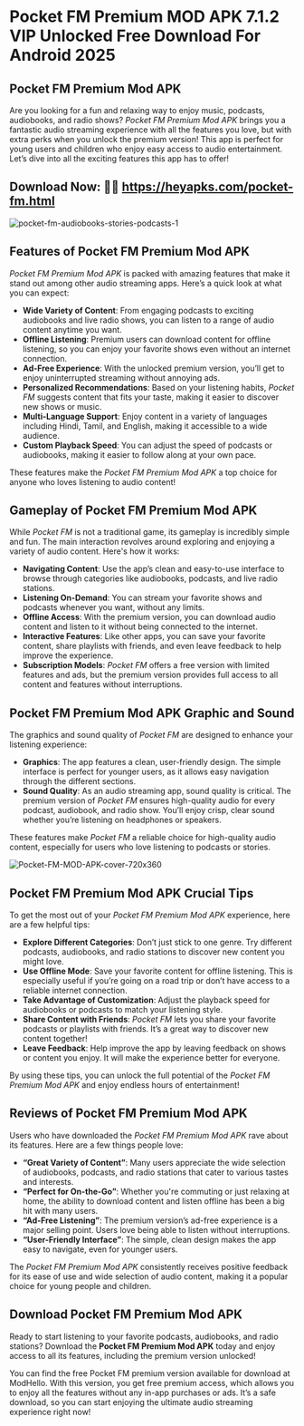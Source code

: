 # Pocket FM Premium MOD APK 7.1.2 VIP Unlocked Free Download For Android 2025

## Pocket FM Premium Mod APK

Are you looking for a fun and relaxing way to enjoy music, podcasts, audiobooks, and radio shows? *Pocket FM Premium Mod APK* brings you a fantastic audio streaming experience with all the features you love, but with extra perks when you unlock the premium version! This app is perfect for young users and children who enjoy easy access to audio entertainment. Let’s dive into all the exciting features this app has to offer!

## Download Now: 💎💎 https://heyapks.com/pocket-fm.html

![pocket-fm-audiobooks-stories-podcasts-1](https://github.com/user-attachments/assets/a5721a8d-ec10-4e8d-a963-07d88644fa1e)

## **Features of Pocket FM Premium Mod APK**

*Pocket FM Premium Mod APK* is packed with amazing features that make it stand out among other audio streaming apps. Here’s a quick look at what you can expect:

- **Wide Variety of Content**: From engaging podcasts to exciting audiobooks and live radio shows, you can listen to a range of audio content anytime you want.
- **Offline Listening**: Premium users can download content for offline listening, so you can enjoy your favorite shows even without an internet connection.
- **Ad-Free Experience**: With the unlocked premium version, you’ll get to enjoy uninterrupted streaming without annoying ads.
- **Personalized Recommendations**: Based on your listening habits, *Pocket FM* suggests content that fits your taste, making it easier to discover new shows or music.
- **Multi-Language Support**: Enjoy content in a variety of languages including Hindi, Tamil, and English, making it accessible to a wide audience.
- **Custom Playback Speed**: You can adjust the speed of podcasts or audiobooks, making it easier to follow along at your own pace.

These features make the *Pocket FM Premium Mod APK* a top choice for anyone who loves listening to audio content!


## **Gameplay of Pocket FM Premium Mod APK**

While *Pocket FM* is not a traditional game, its gameplay is incredibly simple and fun. The main interaction revolves around exploring and enjoying a variety of audio content. Here's how it works:

- **Navigating Content**: Use the app’s clean and easy-to-use interface to browse through categories like audiobooks, podcasts, and live radio stations.
- **Listening On-Demand**: You can stream your favorite shows and podcasts whenever you want, without any limits.
- **Offline Access**: With the premium version, you can download audio content and listen to it without being connected to the internet.
- **Interactive Features**: Like other apps, you can save your favorite content, share playlists with friends, and even leave feedback to help improve the experience.
- **Subscription Models**: *Pocket FM* offers a free version with limited features and ads, but the premium version provides full access to all content and features without interruptions.


## **Pocket FM Premium Mod APK Graphic and Sound**

The graphics and sound quality of *Pocket FM* are designed to enhance your listening experience:

- **Graphics**: The app features a clean, user-friendly design. The simple interface is perfect for younger users, as it allows easy navigation through the different sections.
- **Sound Quality**: As an audio streaming app, sound quality is critical. The premium version of *Pocket FM* ensures high-quality audio for every podcast, audiobook, and radio show. You’ll enjoy crisp, clear sound whether you’re listening on headphones or speakers.

These features make *Pocket FM* a reliable choice for high-quality audio content, especially for users who love listening to podcasts or stories.

![Pocket-FM-MOD-APK-cover-720x360](https://github.com/user-attachments/assets/8513210b-5b16-43ba-a34a-7c6dcd46eb60)

## **Pocket FM Premium Mod APK Crucial Tips**

To get the most out of your *Pocket FM Premium Mod APK* experience, here are a few helpful tips:

- **Explore Different Categories**: Don’t just stick to one genre. Try different podcasts, audiobooks, and radio stations to discover new content you might love.
- **Use Offline Mode**: Save your favorite content for offline listening. This is especially useful if you’re going on a road trip or don’t have access to a reliable internet connection.
- **Take Advantage of Customization**: Adjust the playback speed for audiobooks or podcasts to match your listening style.
- **Share Content with Friends**: *Pocket FM* lets you share your favorite podcasts or playlists with friends. It’s a great way to discover new content together!
- **Leave Feedback**: Help improve the app by leaving feedback on shows or content you enjoy. It will make the experience better for everyone.

By using these tips, you can unlock the full potential of the *Pocket FM Premium Mod APK* and enjoy endless hours of entertainment!


## **Reviews of Pocket FM Premium Mod APK**

Users who have downloaded the *Pocket FM Premium Mod APK* rave about its features. Here are a few things people love:

- **“Great Variety of Content”**: Many users appreciate the wide selection of audiobooks, podcasts, and radio stations that cater to various tastes and interests.
- **“Perfect for On-the-Go”**: Whether you're commuting or just relaxing at home, the ability to download content and listen offline has been a big hit with many users.
- **“Ad-Free Listening”**: The premium version’s ad-free experience is a major selling point. Users love being able to listen without interruptions.
- **“User-Friendly Interface”**: The simple, clean design makes the app easy to navigate, even for younger users.

The *Pocket FM Premium Mod APK* consistently receives positive feedback for its ease of use and wide selection of audio content, making it a popular choice for young people and children.


## **Download Pocket FM Premium Mod APK**

Ready to start listening to your favorite podcasts, audiobooks, and radio stations? Download the **Pocket FM Premium Mod APK** today and enjoy access to all its features, including the premium version unlocked! 

You can find the free Pocket FM premium version available for download at ModHello. With this version, you get free premium access, which allows you to enjoy all the features without any in-app purchases or ads. It’s a safe download, so you can start enjoying the ultimate audio streaming experience right now!
